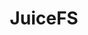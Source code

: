 ---
blog: https://juicefs.com/blog/en
git: https://github.com/juicedata/juicefs
logohandle: juicefs
sort: juicefs
title: JuiceFS
twitter: https://x.com/juicedatainc
website: https://juicefs.com/en/
youtube: https://youtube.com/channel/UClMypri_vC1xA61SCG948zA
---